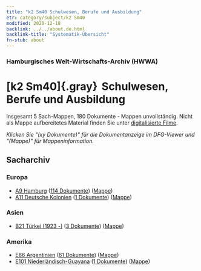 ```yaml
---
title: "k2 Sm40 Schulwesen, Berufe und Ausbildung"
etr: category/subject/k2 Sm40
modified: 2020-12-18
backlink: ../../about.de.html
backlink-title: "Systematik-Übersicht"
fn-stub: about
---
```


### Hamburgisches Welt-Wirtschafts-Archiv (HWWA)
# [k2 Sm40]{.gray}&#8201; Schulwesen, Berufe und Ausbildung&#160; 




Insgesamt 5 Sach-Mappen, 180 Dokumente - Mappen unvollständig.
Nicht als Mappe aufbereitetes Material finden Sie unter [digitalisierte Filme](/film/h1_sh).

_Klicken Sie "(xy Dokumente)" für die Dokumentanzeige im DFG-Viewer und "(Mappe)" für Mappeninformation._

## Sacharchiv




### Europa

- [A9 Hamburg](../../../geo/about.de.html#A9) (<a href="https://dfg-viewer.de/show/?tx_dlf[id]=https://pm20.zbw.eu/mets/sh/1409xx/140905/1819xx/181981/public.mets.de.xml" target="_blank">114 Dokumente</a>) ([Mappe](http://purl.org/pressemappe20/folder/sh/140905,181981))
- [A11 Deutsche Kolonien](../../../geo/about.de.html#A11) (<a href="https://dfg-viewer.de/show/?tx_dlf[id]=https://pm20.zbw.eu/mets/sh/1409xx/140960/1819xx/181981/public.mets.de.xml" target="_blank">1 Dokumente</a>) ([Mappe](http://purl.org/pressemappe20/folder/sh/140960,181981))

### Asien

- [B21 Türkei (1923 -)](../../../geo/about.de.html#B21) (<a href="https://dfg-viewer.de/show/?tx_dlf[id]=https://pm20.zbw.eu/mets/sh/1411xx/141111/1819xx/181981/public.mets.de.xml" target="_blank">3 Dokumente</a>) ([Mappe](http://purl.org/pressemappe20/folder/sh/141111,181981))

### Amerika

- [E86 Argentinien](../../../geo/about.de.html#E86) (<a href="https://dfg-viewer.de/show/?tx_dlf[id]=https://pm20.zbw.eu/mets/sh/1416xx/141692/1819xx/181981/public.mets.de.xml" target="_blank">61 Dokumente</a>) ([Mappe](http://purl.org/pressemappe20/folder/sh/141692,181981))
- [E101 Niederländisch-Guayana](../../../geo/about.de.html#E101) (<a href="https://dfg-viewer.de/show/?tx_dlf[id]=https://pm20.zbw.eu/mets/sh/1416xx/141699/1819xx/181981/public.mets.de.xml" target="_blank">1 Dokumente</a>) ([Mappe](http://purl.org/pressemappe20/folder/sh/141699,181981))


